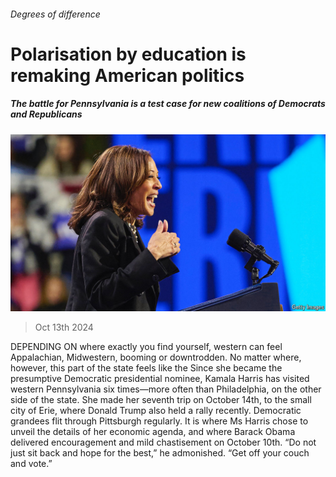 ###### Degrees of difference

# Polarisation by education is remaking American politics 

##### The battle for Pennsylvania is a test case for new coalitions of Democrats and Republicans 

![image](images/20241019_USP002.jpg) 

> Oct 13th 2024 

DEPENDING ON where exactly you find yourself, western  can feel Appalachian, Midwestern, booming or downtrodden. No matter where, however, this part of the state feels like the  Since she became the presumptive Democratic presidential nominee, Kamala Harris has visited western Pennsylvania six times—more often than Philadelphia, on the other side of the state. She made her seventh trip on October 14th, to the small city of Erie, where Donald Trump also held a rally recently. Democratic grandees flit through Pittsburgh regularly. It is where Ms Harris chose to unveil the details of her economic agenda, and where Barack Obama delivered encouragement and mild chastisement on October 10th. “Do not just sit back and hope for the best,” he admonished. “Get off your couch and vote.”

